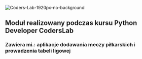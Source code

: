 ![Coders-Lab-1920px-no-background](https://user-images.githubusercontent.com/152855/73064373-5ed69780-3ea1-11ea-8a71-3d370a5e7dd8.png)

## Moduł realizowany podczas kursu Python Developer CodersLab

### Zawiera mi.: aplikacje dodawania meczy piłkarskich i prowadzenia tabeli ligowej
